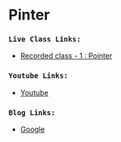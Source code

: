 # Pinter

### `Live Class Links:`

- [Recorded class - 1 : Pointer](https://drive.google.com/file/d/1SzWrW1oNkhtDmXtr7h4mlvNdwru0DGhm/view?usp=drive_link)

### `Youtube Links:`

- [Youtube](www.youtube.com)

### `Blog Links:`

- [Google](www.google.com)
